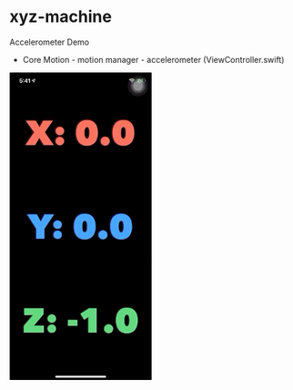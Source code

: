 # xyz-machine
Accelerometer Demo

- Core Motion - motion manager - accelerometer (ViewController.swift)

<img src="Screenshot.gif" width=250>
